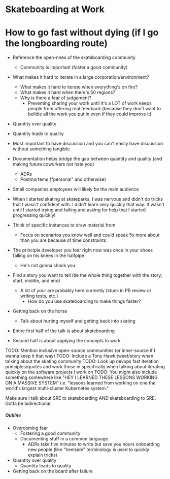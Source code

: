 # Skateboarding at Work
# How to go fast without dying (if I go the longboarding route)

- Reference the open-nnes of the skateboarding community
	- Community is important (foster a good community)
- What makes it hard to iterate in a large corporation/environment?
	- What makes it hard to iterate when everything's on fire?
	- What makes it hard when there's 50 regions?
	- Why is there a fear of judgement?
		- Preventing sharing your work until it's a LOT of work keeps people from offering real feedback (because they don't want to belittle all the work you put in even if they could improve it)
- Quantity over quality
- Quantity leads to quality
- Most important to have discussion and you can't easily have discussion without something tangible
- Documentation helps bridge the gap between quantity and quality (and making future coworkers not hate you)
	- ADRs
	- Postmortems ("personal" and otherwise)

- Small companies employees will likely be the main audience

- When I started skating at skateparks, I was nervous and didn't do tricks that I wasn't confident with. I didn't learn very quickly that way. It wasn't until I started trying and failing and asking for help that I started progressing quickly!

- Think of specific instances to draw material from
	- Focus on scenarios you know well and could speak 5x more about than you are because of time constraints

- The principle developer you fear right now was once in your shoes falling on his knees in the halfpipe
	- He's not gonna shank you

- Find a story you want to tell (tie the whole thing together with the story; start, middle, and end)
	- A lot of your are probably here currently (stuck in PR review or writing tests, etc.)
		- How do you use skateboarding to make things faster?

- Getting back on the horse
	- Talk about hurting myself and getting back into skating


- Entire first half of the talk is about skateboarding
- Second half is about applying the concepts to work

TODO: Mention inclusive open-source communities (or inner-source if I wanna keep it that way)
TODO: Include a Tony Hawk tweet/story when talking about the skating community
TODO: Look up devops fast iteration principles/quotes and work those in specifically when talking about iterating quickly on the software projects I work on
TODO: You might also include something somewhere like "HEY I LEARNED THESE LESSONS WORKING ON A MASSIVE SYSTEM" i.e. "lessons learned from working on one the world's largest multi-cluster Kubernetes system."

Make sure I talk about SRE to skateboarding AND skateboarding to SRE. Gotta be bidirectional.

##### Outline

- Overcoming fear
	- Fostering a good community
	- Documenting stuff in a common language
		- ADRs take five minutes to write but save you hours onboarding new people (like "heelside" terminology is used to quickly explain tricks)
- Quantity over quality
	- Quantity leads to quality
- Getting back on the board after failure
